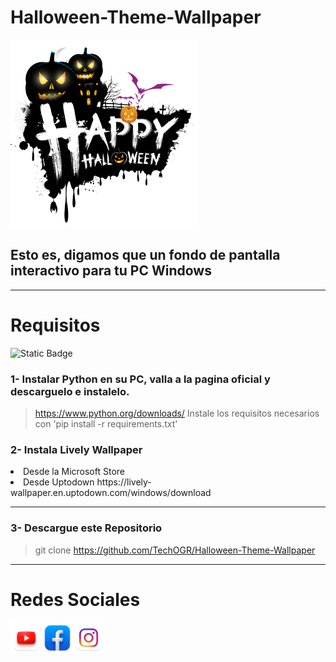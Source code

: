 # Halloween-Theme-Wallpaper

<img src="/static/img/imagen.png" width="300px" height="300px">

## Esto es, digamos que un fondo de pantalla interactivo para tu PC Windows

---

# Requisitos

<img alt="Static Badge" src="https://img.shields.io/badge/follow-me-red?style=plastic&color=%23181818&link=https%3A%2F%2Fwww.youtube.com%2F%40OnelCrack">

### 1- Instalar Python en su PC, valla a la pagina oficial y descarguelo e instalelo.
> https://www.python.org/downloads/
> Instale los requisitos necesarios con 'pip install -r requirements.txt'

### 2- Instala Lively Wallpaper 
<li> Desde la Microsoft Store </li>
<li> Desde Uptodown https://lively-wallpaper.en.uptodown.com/windows/download </li>

---

### 3- Descargue este Repositorio
> git clone https://github.com/TechOGR/Halloween-Theme-Wallpaper

---

# Redes Sociales
<a href="https://www.youtube.com/@OnelCrack"><img src="/static/img/socials/YouTube.png" width="50px" height="50px"></img></a><a href="https://www.facebook.com/profile.php?id=100092376152191"><img src="/static/img/socials/Facebook.png" width="50px" height="50px"></img></a><a href=""><img src="/static/img/socials/Instagram.png" width="50px" height="50px"></a>

